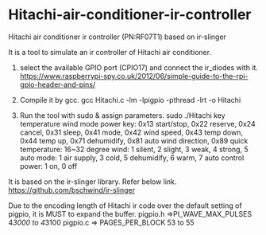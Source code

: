 # Hitachi-air-conditioner-ir-controller
Hitachi air conditioner ir controller (PN:RF07T1) based on ir-slinger

It is a tool to simulate an ir controller of Hitachi air conditioner.


1. select the available GPIO port (CPIO17) and connect the ir_diodes with it. 
https://www.raspberrypi-spy.co.uk/2012/06/simple-guide-to-the-rpi-gpio-header-and-pins/

2. Compile it by gcc.
gcc Hitachi.c -lm -lpigpio -pthread -lrt -o Hitachi

3. Run the tool with sudo & assign parameters.
sudo ./Hitachi key temperature wind mode power
               key: 0x13 start/stop, 0x22 reserve, 0x24 cancel, 0x31 sleep,
                    0x41 mode, 0x42 wind speed, 0x43 temp down, 0x44 temp up,
                    0x71 dehumidify, 0x81 auto wind direction, 0x89 quick
               temperature: 16~32 degree
               wind: 1 silent, 2 slight, 3 weak, 4 strong, 5 auto 
               mode: 1 air supply, 3 cold, 5 dehumidify, 6 warm,  7 auto control
               power: 1 on, 0 off 

It is based on the ir-slinger library. Refer below link.
https://github.com/bschwind/ir-slinger

Due to the encoding length of Hitachi ir code over the default setting of pigpio, it is MUST to expand the buffer.
pigpio.h =>PI_WAVE_MAX_PULSES 4*3000 to 4*3100
pigpio.c => PAGES_PER_BLOCK 53 to 55